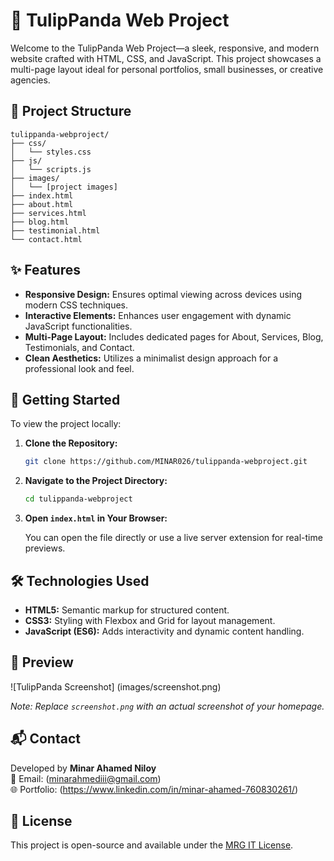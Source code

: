 # 🌸 TulipPanda Web Project

Welcome to the TulipPanda Web Project—a sleek, responsive, and modern website crafted with HTML, CSS, and JavaScript. This project showcases a multi-page layout ideal for personal portfolios, small businesses, or creative agencies.

## 📁 Project Structure

```
tulippanda-webproject/
├── css/
│   └── styles.css
├── js/
│   └── scripts.js
├── images/
│   └── [project images]
├── index.html
├── about.html
├── services.html
├── blog.html
├── testimonial.html
└── contact.html
```

## ✨ Features

- **Responsive Design:** Ensures optimal viewing across devices using modern CSS techniques.
- **Interactive Elements:** Enhances user engagement with dynamic JavaScript functionalities.
- **Multi-Page Layout:** Includes dedicated pages for About, Services, Blog, Testimonials, and Contact.
- **Clean Aesthetics:** Utilizes a minimalist design approach for a professional look and feel.

## 🚀 Getting Started

To view the project locally:

1. **Clone the Repository:**

   ```bash
   git clone https://github.com/MINAR026/tulippanda-webproject.git
   ```

2. **Navigate to the Project Directory:**

   ```bash
   cd tulippanda-webproject
   ```

3. **Open `index.html` in Your Browser:**

   You can open the file directly or use a live server extension for real-time previews.

## 🛠️ Technologies Used

- **HTML5:** Semantic markup for structured content.
- **CSS3:** Styling with Flexbox and Grid for layout management.
- **JavaScript (ES6):** Adds interactivity and dynamic content handling.

## 📸 Preview

![TulipPanda Screenshot] (images/screenshot.png)

*Note: Replace `screenshot.png` with an actual screenshot of your homepage.*

## 📬 Contact

Developed by **Minar Ahamed Niloy**  
📧 Email: (minarahmediii@gmail.com)  
🌐 Portfolio: (https://www.linkedin.com/in/minar-ahamed-760830261/)

## 📄 License

This project is open-source and available under the [MRG IT License](LICENSE).

